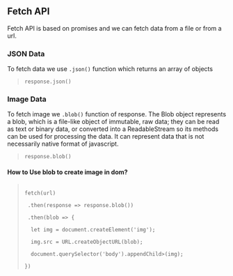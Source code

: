 ## Fetch API

Fetch API is based on promises and we can fetch data from a file or from a url.

### JSON Data 

To fetch data we use `.json()` function which returns an array of objects

>`response.json()`

### Image Data

To fetch image we `.blob()` function of response. The Blob object represents a blob, which is a file-like object of immutable, raw data; they can be read as text or binary data, or converted into a ReadableStream so its methods can be used for processing the data. It can represent data that is not necessarily native format of javascript.

>`response.blob()`

#### How to Use blob to create image in dom?

><code>
>fetch(url)<br>
>&nbsp;.then(response => response.blob())<br>
>&nbsp;.then(blob => {<br>
>&nbsp;&nbsp;let img = document.createElement('img');<br>
>&nbsp;&nbsp;img.src = URL.createObjectURL(blob);<br>
>&nbsp;&nbsp;document.querySelector('body').appendChild>(img);<br>
>}) </code>

